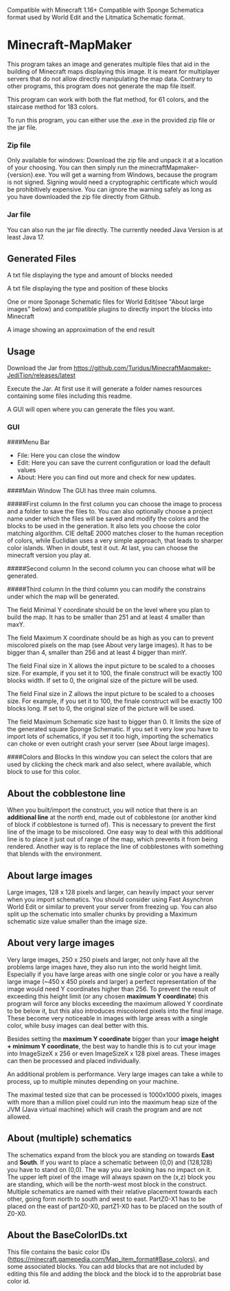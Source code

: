 Compatible with Minecraft 1.16+
Compatible with Sponge Schematica format used by World Edit and the Litmatica Schematic format.

# Minecraft-MapMaker

This program takes an image and generates multiple files that aid in the building of Minecraft maps
displaying this image. It is meant for multiplayer servers that do not allow directly manipulating the map data. 
Contrary to other programs, this program does not generate the map file itself.

This program can work with both the flat method, for 61 colors, and the staircase method for 183 colors.

To run this program, you can either use the .exe in the provided zip file or the jar file.

### Zip file
Only available for windows:
Download the zip file and unpack it at a location of your choosing. You can then simply run the minecraftMapmaker-{version}.exe.
You will get a warning from Windows, because the program is not signed. Signing would need a cryptographic certificate which would be prohibitively expensive.
You can ignore the warning safely as long as you have downloaded the zip file directly from Github.

### Jar file
You can also run the jar file directly. The currently needed Java Version is at least Java 17.

## Generated Files

   A txt file displaying the type and amount of blocks needed

   A txt file displaying the type and position of these blocks

   One or more Sponage Schematic files for World Edit(see "About large images" below) and compatible 
   plugins to directly import the blocks into Minecraft

   A image showing an approximation of the end result
   
## Usage

Download the Jar from https://github.com/Turidus/MinecraftMapmaker-JediTion/releases/latest

Execute the Jar. At first use it will generate a folder names resources containing some files including this readme.

A GUI will open where you can generate the files you want.

### GUI

####Menu Bar

 - File: Here you can close the window
 - Edit: Here you can save the current configuration or load the default values
 - About: Here you can find out more and check for new updates.


####Main Window
The GUI has three main columns.

#####First column
In the first column you can choose the image to process and a folder to save the files to. You can also optionally
choose a project name under which the files will be saved and modify the colors and the blocks to be used in the generation.
It also lets you choose the color matching algorithm. CIE deltaE 2000 matches closer to the human reception of colors,
while Euclidian uses a very simple approach, that leads to sharper color islands. When in doubt, test it out.
At last, you can choose the minecraft version you play at.

#####Second column
In the second column you can choose what will be generated.

#####Third column
In the third column you can modify the constrains under which the map will be generated.

The field Minimal Y coordinate should be on the level where you plan to build the map. 
It has to be smaller than 251 and at least 4 smaller than maxY.

The field Maximum X coordinate should be as high as you can to prevent miscolored pixels on the map (see About very large images). 
It has to be bigger than 4, smaller than 256 and at least 4 bigger than minY.

The field Final size in X allows the input picture to be scaled to a chooses size. 
For example, if you set it to 100, the finale construct will be exactly 100 blocks width. 
If set to 0, the original size of the picture will be used.

The field Final size in Z allows the input picture to be scaled to a chooses size. 
For example, if you set it to 100, the finale construct will be exactly 100 blocks long. 
If set to 0, the original size of the picture will be used.

The field Maximum Schematic size hast to bigger than 0. It limits the size of the generated square Sponge Schematic. 
If you set it very low you have to import lots of schematics, if you set it too high,
importing the schematics can choke or even outright crash your server (see About large images). 

####Colors and Blocks
In this window you can select the colors that are used by clicking the check mark and also select, where available,
which block to use for this color.

## About the cobblestone line
When you built/import the construct, you will notice that
there is an **additional line** at the *north* end, made out of cobblestone (or another kind of block if 
cobblestone is turned of). This is necessary to prevent the first line of the image to be miscolored.
One easy way to deal with this additional line is to place it just out of range of the map, which prevents it from being rendered.
Another way is to replace the line of cobblestones with something that blends with the environment.

## About large images
Large images, 128 x 128 pixels and larger, can heavily impact your server when you import 
schematics. You should consider using Fast Asynchron World Edit or similar to prevent your server from freezing up. 
You can also split up the schematic into smaller chunks by providing a Maximum schematic size value smaller 
than the image size.

## About very large images
Very large images, 250 x 250 pixels and larger, not only have all the problems large images have,
they also run into the world height limit. Especially if you have large areas with one single 
color or you have a really large image (~450 x 450 pixels and larger) a perfect representation of the image 
would need Y coordinates higher than 256. To prevent the result of exceeding this 
height limit (or any chosen **maximum Y coordinate**) this program will force any 
blocks exceeding the maximum allowed Y coordinate to be below it, but this also introduces 
miscolored pixels into the final image. These become very noticeable in images with large areas
with a single color, while busy images can deal better with this.

Besides setting the **maximum Y coordinate** bigger than your **image height + minimum Y coordinate**, the 
best way to handle this is to cut your image into ImageSizeX x 256 or
even ImageSizeX x 128 pixel areas. These images can then be processed and placed individually.

An additional problem is performance. Very large images can take a while to process, up to multiple minutes depending on your machine.

The maximal tested size that can be processed is 1000x1000 pixels, images with more than a million pixel could run into the maximum heap size
of the JVM (Java virtual machine) which will crash the program and are not allowed.

## About (multiple) schematics
The schematics expand from the block you are standing on towards **East** and **South**. If you want to place a schematic between (0,0)
and (128,128) you have to stand on (0,0). The way you are looking has no impact on it. The upper left pixel of the image will always
spawn on the (x,z) block you are standing, which will be the north-west most block in the construct.
Multiple schematics are named with their relative placement towards each other, going form north to south and 
west to east. PartZ0-X1 has to be placed on the east of partZ0-X0, partZ1-X0 has to be placed on the south of Z0-X0.

## About the BaseColorIDs.txt
This file contains the basic color IDs (https://minecraft.gamepedia.com/Map_item_format#Base_colors), and some associated blocks.
You can add blocks that are not included by editing this file and adding the block and the block id to the approbriat base color id.
